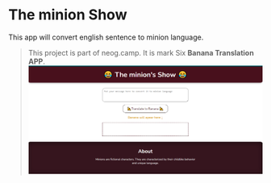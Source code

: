 
# The minion Show
This app will convert english sentence to minion language.

> This project is part of neog.camp. It is mark Six <b>Banana Translation APP</b>.
> ![](1.PNG)
